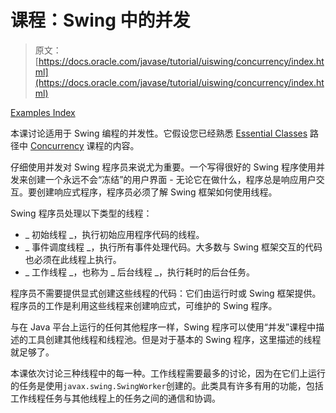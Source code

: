 # 课程：Swing 中的并发

> 原文： [https://docs.oracle.com/javase/tutorial/uiswing/concurrency/index.html](https://docs.oracle.com/javase/tutorial/uiswing/concurrency/index.html)

[Examples Index](../examples/concurrency/index.html)

本课讨论适用于 Swing 编程的并发性。它假设您已经熟悉 [Essential Classes](../../essential/index.html) 路径中 [Concurrency](../../essential/concurrency/index.html) 课程的内容。

仔细使用并发对 Swing 程序员来说尤为重要。一个写得很好的 Swing 程序使用并发来创建一个永远不会“冻结”的用户界面 - 无论它在做什么，程序总是响应用户交互。要创建响应式程序，程序员必须了解 Swing 框架如何使用线程。

Swing 程序员处理以下类型的线程：

*   _ 初始线程 _，执行初始应用程序代码的线程。
*   _ 事件调度线程 _，执行所有事件处理代码。大多数与 Swing 框架交互的代码也必须在此线程上执行。
*   _ 工作线程 _，也称为 _ 后台线程 _，执行耗时的后台任务。

程序员不需要提供显式创建这些线程的代码：它们由运行时或 Swing 框架提供。程序员的工作是利用这些线程来创建响应式，可维护的 Swing 程序。

与在 Java 平台上运行的任何其他程序一样，Swing 程序可以使用“并发”课程中描述的工具创建其他线程和线程池。但是对于基本的 Swing 程序，这里描述的线程就足够了。

本课依次讨论三种线程中的每一种。工作线程需要最多的讨论，因为在它们上运行的任务是使用`javax.swing.SwingWorker`创建的。此类具有许多有用的功能，包括工作线程任务与其他线程上的任务之间的通信和协调。